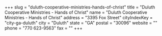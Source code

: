 +++
slug = "duluth-cooperative-ministries-hands-of-christ"
title = "Duluth Cooperative Ministries - Hands of Christ"
name = "Duluth Cooperative Ministries - Hands of Christ"
address = "3395 Fox Street"
cityIndexKey = "city-ga-duluth"
city = "Duluth"
state = "GA"
postal = "30096"
website = ""
phone = "770 623-9563"
fax = ""
+++

